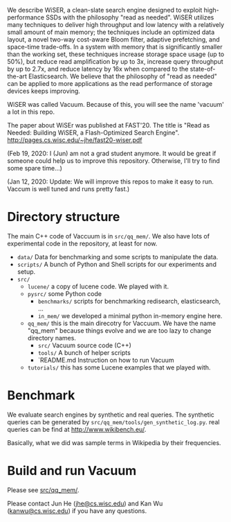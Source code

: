 We describe WiSER, a clean-slate search engine designed to exploit high-performance SSDs with the philosophy "read as needed". WiSER utilizes many techniques to deliver high throughput and low latency with a relatively small amount of main memory; the techniques include an optimized data layout, a novel two-way cost-aware Bloom filter, adaptive prefetching, and space-time trade-offs. In a system with memory that is significantly smaller than the working set, these techniques increase storage space usage (up to 50%), but reduce read amplification by up to 3x, increase query throughput by up to 2.7x, and reduce latency by 16x when compared to the state-of-the-art Elasticsearch. We believe that the philosophy of "read as needed" can be applied to more applications as the read performance of storage devices keeps improving.

WiSER was called Vacuum. Because of this, you will see the name 'vacuum' a lot in this repo.

The paper about WiSEr was published at FAST'20. The title is "Read as Needed: Building WiSER, a Flash-Optimized Search Engine". http://pages.cs.wisc.edu/~jhe/fast20-wiser.pdf

(Feb 19, 2020: I (Jun) am not a grad student anymore. It would be great if someone could help us to improve this repository. Otherwise, I'll try to find some spare time...)

(Jan 12, 2020: Update: We will improve this repos to make it easy to run. Vaccum is well tuned and runs pretty fast.)

# Directory structure

The main C++ code of Vaccuum is in `src/qq_mem/`. We also have lots of experimental code in the repository, at least for now. 

- `data/` Data for benchmarking and some scripts to manipulate the data.
- `scripts/` A bunch of Python and Shell scripts for our experiments and setup.
- `src/`
    - `lucene/` a copy of lucene code. We played with it.
    - `pysrc/` some Python code
        - `benchmarks/` scripts for benchmarking redisearch, elasticsearch, ...
        - `in_mem/` we developed a minimal python in-memory engine here.
    - `qq_mem/` this is the main direcotry for Vaccuum. We have the name "qq_mem" because things evolve and we are too lazy to change directory names.
        - `src/` Vacuum source code (C++)
        - `tools/` A bunch of helper scripts
        - `README.md Instruction on how to run Vacuum
    - `tutorials/` this has some Lucene examples that we played with.

# Benchmark

We evaluate search engines by synthetic and real queries. The synthetic queries can be generated by `src/qq_mem/tools/gen_synthetic_log.py`. real queries can be find at http://www.wikibench.eu/.

Basically, what we did was sample terms in Wikipedia by their frequencies.

# Build and run Vacuum

Please see [src/qq_mem/](./src/qq_mem/).


Please contact Jun He (jhe@cs.wisc.edu) and Kan Wu (kanwu@cs.wisc.edu) if you have any questions.
